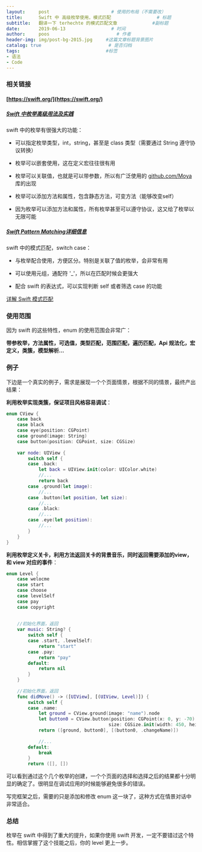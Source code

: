 ```yaml
---
layout:     post                       # 使用的布局（不需要改）
title:      Swift 中 高级枚举使用，模式匹配                 # 标题
subtitle:   翻译一下 terhechte 的模式匹配文章             #副标题
date:       2019-06-13                 # 时间
author:     poos                         # 作者
header-img: img/post-bg-2015.jpg     #这篇文章标题背景图片
catalog: true                         # 是否归档
tags:                                #标签
- 语法
- Code
---
```


### 相关链接

#### [https://swift.org/](https://swift.org/)
##### [Swift 中枚举高级用法及实践](https://swift.gg/2015/11/20/advanced-practical-enum-examples/)

swift 中的枚举有很强大的功能：

- 可以指定枚举类型，int，string，甚至是 class 类型（需要通过 String 遵守协议转换）

- 枚举可以嵌套使用，这在定义宏往往很有用

- 枚举可以关联值，也就是可以带参数，所以有广泛使用的 [github.com/Moya](https://github.com/Moya/Moya) 库的出现

- 枚举可以添加方法和属性，包含静态方法，可变方法（能够改变self）

- 因为枚举可以添加方法和属性，所有枚举甚至可以遵守协议，这又给了枚举以无限可能

##### [Swift Pattern Matching详细信息](http://appventure.me/2015/08/20/swift-pattern-matching-in-detail/)

swift 中的模式匹配，switch case：

- 与枚举配合使用，方便区分。特别是关联了值的枚举，会非常有用

- 可以使用元组，通配符 '_'，所以在匹配时候会更强大

- 配合 swift 的表达式，可以实现判断 self 或者筛选 case 的功能

[详解 Swift 模式匹配](https://swift.gg/2015/10/27/swift-pattern-matching-in-detail/)

### 使用范围

因为 swift 的这些特性，enum 的使用范围会非常广：


**带参枚举，方法属性，可选值，类型匹配，范围匹配，遍历匹配，Api 规法化，宏定义，类簇，模型解析...**


### 例子

下边是一个真实的例子，需求是展现一个个页面情景，根据不同的情景，最终产出结果：

**利用枚举实现类簇，保证项目风格容易调试**：

```swift
enum CView {
    case back
    case black
    case eye(position: CGPoint)
    case ground(image: String)
    case button(position: CGPoint, size: CGSize)
    
    var node: UIView {
        switch self {
        case .back:
            let back = UIView.init(color: UIColor.white)
            //...
            return back
        case .ground(let image):
            //...
        case .button(let position, let size):
            //...
        case .black:
            //...
        case .eye(let position):
            //...
        }
    }
}
```


**利用枚举定义关卡，利用方法返回关卡的背景音乐，同时返回需要添加的view，和 view 对应的事件**：

```swift
enum Level {
    case welocme
    case start
    case choose
    case levelSelf
    case pay
    case copyright
    
    
    //初始化界面，返回
    var music: String? {
        switch self {
        case .start, .levelSelf:
            return "start"
        case .pay:
            return "pay"
        default:
            return nil
        }
    }
    
    //初始化界面，返回
    func didMove() -> ([UIView], [(UIView, Level)]) {
        switch self {
        case .name:
            let ground = CView.ground(image: "name").node
            let button0 = CView.button(position: CGPoint(x: 0, y: -70),
                                      size: CGSize.init(width: 450, height: 100)).node
            return ([ground, button0], [(button0, .changeName)])
            
            //...
        default:
            break
        }
        return ([], [])
```


可以看到通过这个几个枚举的创建，一个个页面的选择和选择之后的结果都十分明显的确定了。很明显在调试应用的时候能够避免很多的错误。


写完框架之后，需要的只是添加和修改 enum 这一块了，这种方式在情景对话中非常适合。


### 总结

枚举在 swift 中得到了重大的提升，如果你使用 swift 开发，一定不要错过这个特性。相信掌握了这个技能之后，你的 level 更上一步。